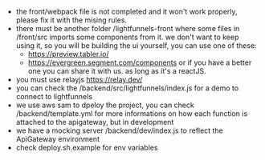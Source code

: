 - the front/webpack file is not completed and it won't work properly, please fix it with the mising rules.
- there must be another folder /lightfunnels-front where some files in /front/src imports some components from it. we don't want to keep using it, so 
you will be building the ui yourself, you can use one of these:
  - https://preview.tabler.io/
  - https://evergreen.segment.com/components
  or if you have a better one you can share it with us. as long as it's a reactJS.
- you must use relayjs https://relay.dev/
- you can check the /backend/src/lightfunnels/index.js for a demo to connect to lightfunnels
- we use aws sam to dpeloy the project, you can check /backend/template.yml for more informations on how each function is attached to the apigateway, but in development 
- we have a mocking server /backend/dev/index.js to reflect the ApiGateway environment
- check deploy.sh.example for env variables
